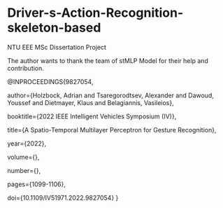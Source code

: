 # Driver-s-Action-Recognition-skeleton-based
NTU EEE MSc Dissertation Project 

The author wants to thank the team of stMLP Model for their help and contribution. 

@INPROCEEDINGS{9827054,

  author={Holzbock, Adrian and Tsaregorodtsev, Alexander and Dawoud, Youssef and Dietmayer, Klaus and Belagiannis, Vasileios},
  
  booktitle={2022 IEEE Intelligent Vehicles Symposium (IV)}, 
  
  title={A Spatio-Temporal Multilayer Perceptron for Gesture Recognition}, 
  
  year={2022},
  
  volume={},
  
  number={},
  
  pages={1099-1106},
  
  doi={10.1109/IV51971.2022.9827054}
}
